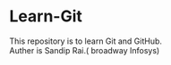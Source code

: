 # Learn-Git
This repository is to learn Git and GitHub.
<br>
Auther is Sandip Rai.( broadway Infosys)
